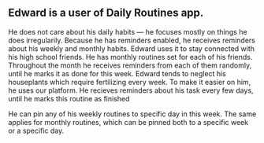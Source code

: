 ## Edward is a user of Daily Routines app. 
He does not care about his daily habits — he focuses mostly on things he does irregularily. 
Because he has reminders enabled, he receives reminders about his weekly and monthly habits. Edward uses it to stay connected with his high school friends. 
He has monthly routines set for each of his friends. Throughout the month he receives reminders from each of them randomly, until he marks it as done for this week.
Edward tends to neglect his houseplants which require fertilizing every week. To make it easier on him, he uses our platform. He recieves reminders about his task every few days, until he marks this routine as finished

He can pin any of his weekly routines to specific day in this week. The same applies for monthly routines, which can be pinned both to a specific week or a specific day.